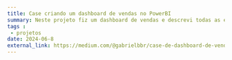 ```yaml
---
title: Case criando um dashboard de vendas no PowerBI
summary: Neste projeto fiz um dashboard de vendas e descrevi todas as etapas de criação, desde o entendimento de negócios, tipo de dashboard que foi criado, qual o público alvo, metologia usada, quais gráficos e porque utilizá-los ... 
tags : 
 - projetos
date: 2024-06-8
external_link: https://medium.com/@gabrielbbr/case-de-dashboard-de-vendas-no-power-bi-8262cdde4166
---
```

